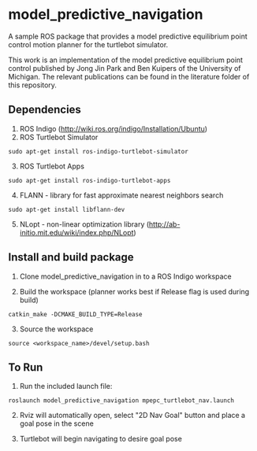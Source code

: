 # model_predictive_navigation
A sample ROS package that provides a model predictive equilibrium point control motion planner for the turtlebot simulator.

This work is an implementation of the model predictive equilibrium point control published by Jong Jin Park and Ben Kuipers of the University of Michigan. The relevant publications can be found in the literature folder of this repository.

## Dependencies
1) ROS Indigo (http://wiki.ros.org/indigo/Installation/Ubuntu)
2) ROS Turtlebot Simulator
```
sudo apt-get install ros-indigo-turtlebot-simulator
```
3) ROS Turtlebot Apps
```
sudo apt-get install ros-indigo-turtlebot-apps
```
4) FLANN - library for fast approximate nearest neighbors search
```
sudo apt-get install libflann-dev
```
5) NLopt - non-linear optimization library (http://ab-initio.mit.edu/wiki/index.php/NLopt)

## Install and build package
1) Clone model_predictive_navigation in to a ROS Indigo workspace

2) Build the workspace (planner works best if Release flag is used during build)
```
catkin_make -DCMAKE_BUILD_TYPE=Release
```
3) Source the workspace
```
source <workspace_name>/devel/setup.bash
```

## To Run
1) Run the included launch file:
```
roslaunch model_predictive_navigation mpepc_turtlebot_nav.launch
```
2) Rviz will automatically open, select "2D Nav Goal" button and place a goal pose in the scene

3) Turtlebot will begin navigating to desire goal pose
